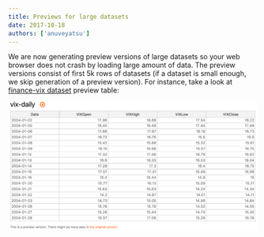 ```yaml
---
title: Previews for large datasets
date: 2017-10-18
authors: ['anuveyatsu']
---
```


We are now generating preview versions of large datasets so your web browser does not crash by loading large amount of data. The preview versions consist of first 5k rows of datasets (if a dataset is small enough, we skip generation of a preview version). For instance, take a look at [finance-vix dataset][finance-vix] preview table:

![](/static/img/docs/preview-table.png)

[finance-vix]: /core/finance-vix
